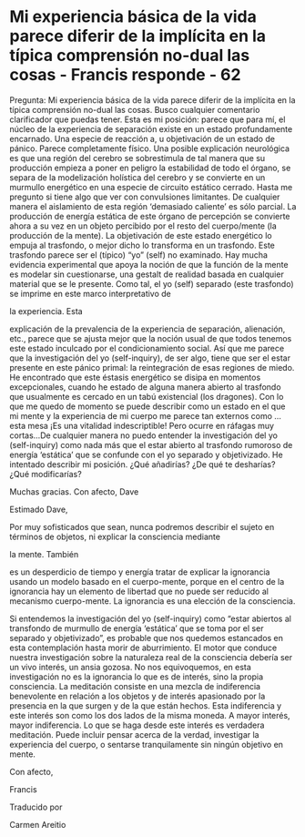 # Mi experiencia básica de la vida parece diferir de la implícita en la típica comprensión no-dual las cosas - Francis responde - 62

Pregunta: Mi experiencia b&aacute;sica de la vida parece diferir de la impl&iacute;cita en la t&iacute;pica comprensi&oacute;n no-dual las cosas. Busco cualquier comentario clarificador que puedas tener. Esta es mi posici&oacute;n: parece que para m&iacute;, el n&uacute;cleo de la experiencia de separaci&oacute;n existe en un estado profundamente encarnado. Una especie de reacci&oacute;n a, u objetivaci&oacute;n de un estado de p&aacute;nico. Parece completamente f&iacute;sico. Una posible explicaci&oacute;n neurol&oacute;gica es que una regi&oacute;n del cerebro se sobrestimula de tal manera que su producci&oacute;n empieza a poner en peligro la estabilidad de todo el &oacute;rgano, se separa de la modelizaci&oacute;n hol&iacute;stica del cerebro y se convierte en un murmullo energ&eacute;tico en una especie de circuito est&aacute;tico cerrado. Hasta me pregunto si tiene algo que ver con convulsiones limitantes. De cualquier manera el aislamiento de esta regi&oacute;n &lsquo;demasiado caliente&rsquo; es s&oacute;lo parcial. La producci&oacute;n de energ&iacute;a est&aacute;tica de este &oacute;rgano de percepci&oacute;n se convierte ahora a su vez en un objeto percibido por el resto del cuerpo/mente (la producci&oacute;n de la mente). La objetivaci&oacute;n de este estado energ&eacute;tico lo empuja al trasfondo, o mejor dicho lo transforma en un trasfondo. Este trasfondo parece ser el (t&iacute;pico) &ldquo;yo&rdquo; (self) no examinado. Hay mucha evidencia experimental que apoya la noci&oacute;n de que la funci&oacute;n de la mente es modelar sin cuestionarse, una gestalt de realidad basada en cualquier material que se le presente. Como tal, el yo (self) separado (este trasfondo) se imprime en este marco interpretativo de 

la experiencia. Esta

 explicaci&oacute;n de la prevalencia de la experiencia de separaci&oacute;n, alienaci&oacute;n, etc., parece que se ajusta mejor que la noci&oacute;n usual de que todos tenemos este estado inculcado por el condicionamiento social. As&iacute; que me parece que la investigaci&oacute;n del yo (self-inquiry), de ser algo, tiene que ser el estar presente en este p&aacute;nico primal: la reintegraci&oacute;n de esas regiones de miedo. He encontrado que este &eacute;stasis energ&eacute;tico se disipa en momentos excepcionales, cuando he estado de alguna manera abierto al trasfondo que usualmente es cercado en un tab&uacute; existencial (los dragones). Con lo que me quedo de momento se puede describir como un estado en el que mi mente y la experiencia de mi cuerpo me parece tan externos como &hellip;esta mesa &iexcl;Es una vitalidad indescriptible! Pero ocurre en r&aacute;fagas muy cortas&hellip;De cualquier manera no puedo entender la investigaci&oacute;n del yo (self-inquiry) como nada m&aacute;s que el estar abierto al trasfondo rumoroso de energ&iacute;a &lsquo;est&aacute;tica&rsquo; que se confunde con el yo separado y objetivizado. He intentado describir mi posici&oacute;n. &iquest;Qu&eacute; a&ntilde;adir&iacute;as? &iquest;De qu&eacute; te deshar&iacute;as? &iquest;Qu&eacute; modificar&iacute;as? 

Muchas gracias. Con afecto, Dave

Estimado Dave,

Por muy sofisticados que sean, nunca podremos describir el sujeto en t&eacute;rminos de objetos, ni explicar la consciencia mediante 

la mente. Tambi&eacute;n

 es un desperdicio de tiempo y energ&iacute;a tratar de explicar la ignorancia usando un modelo basado en el cuerpo-mente, porque en el centro de la ignorancia hay un elemento de libertad que no puede ser reducido al mecanismo cuerpo-mente. La ignorancia es una elecci&oacute;n de la consciencia.

Si entendemos la investigaci&oacute;n del yo (self-inquiry) como &ldquo;estar abiertos al transfondo de murmullo de energ&iacute;a &lsquo;est&aacute;tica&rsquo; que se toma por el ser separado y objetivizado&rdquo;, es probable que nos quedemos estancados en esta contemplaci&oacute;n hasta morir de aburrimiento. El motor que conduce nuestra investigaci&oacute;n sobre la naturaleza real de la consciencia deber&iacute;a ser un vivo inter&eacute;s, un ansia gozosa. No nos equivoquemos, en esta investigaci&oacute;n no es la ignorancia lo que es de inter&eacute;s, sino la propia consciencia. La meditaci&oacute;n consiste en una mezcla de indiferencia benevolente en relaci&oacute;n a los objetos y de inter&eacute;s apasionado por la presencia en la que surgen y de la que est&aacute;n hechos. Esta indiferencia y este inter&eacute;s son como los dos lados de la misma moneda. A mayor inter&eacute;s, mayor indiferencia. Lo que se haga desde este inter&eacute;s es verdadera meditaci&oacute;n. Puede incluir pensar acerca de la verdad, investigar la experiencia del cuerpo, o sentarse tranquilamente sin ning&uacute;n objetivo en mente.

Con afecto,

Francis 

Traducido por 

Carmen Areitio

